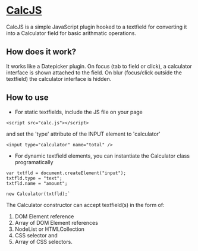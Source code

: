 # [CalcJS](http://gnehapk.wordpress.com/)

CalcJS is a simple JavaScript plugin hooked to a textfield for converting it into a Calculator field for basic arithmatic operations.

## How does it work?

It works like a Datepicker plugin. On focus (tab to field or click), a calculator interface is shown attached to the field. On blur (focus/click outside the textfield) the calculator interface is hidden.

## How to use

* For static textfields, include the JS file on your page

`<script src="calc.js"></script>`

and set the 'type' attribute of the INPUT element to 'calculator'

`<input type="calculator" name="total" />`

* For dynamic textfield elements, you can instantiate the Calculator class programatically

```
var txtfld = document.createElement("input");
txtfld.type = "text";
txtfld.name = "amount";

new Calculator(txtfld);`
```

The Calculator constructor can accept textfield(s) in the form of:

1. DOM Element reference
2. Array of DOM Element references
3. NodeList or HTMLCollection
4. CSS selector and
5. Array of CSS selectors.
